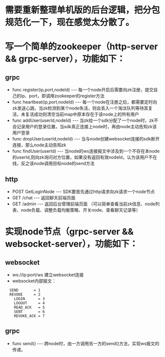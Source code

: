 #	需要重新整理单机版的后台逻辑，把分包规范化一下，现在感觉太分散了。
#	写一个简单的zookeeper（http-server && grpc-server），功能如下：
## grpc
- func register(ip,port,nodeId) --- 每一个node开启后需要向zk注册，提交自己的ip、port，即调用zookeeper的register方法
- func heartbeat(ip,port,nodeId) --- 每一个node在注册之后，都需要定时向zk发送心跳，当zk检测到某个node失活，则会丢入一个淘汰队列等待其复活，未复活成功则清空当前map中原本存在于该node上的所有用户
- func addUser(userId,nodeId) --- 当zk给一个sdk分配了一个node时，zk不会记录用户的登录位置，当sdk真正连接上node时，再由node主动告知zk该用户登录
- func dropUser(userId,nodeId) --- 当与node创建websocket连接的sdk断开连接，那么node主动告知zk
- func findUser(userId) --- 当node的ws连接报文中涉及到一个不存在本node的userId,则向zk询问对方位置，如果没有返回有效nodeId，认为该用户不在线，反之该node调用目标node的send方法
## http 
- POST GetLoginNode --- SDK要首先通过http请求向zk请求一个node节点
- GET /chat	--- 返回聊天前端页面
- GET /admin  --- 返回后台管理前端页面 （可以简单查看当前zk信息、node列表、node负载、调整负载均衡策略、开关node、查看聊天记录等）
#	实现node节点（grpc-server && websocket-server），功能如下：
## websocket
- ws://ip:port/ws 建立websocket连接
-	websocket内部报文：	
```golang
  SEND       = 1
  REVOKE     = 2
	LOGIN      = 3
	LOGOUT     = 4
	READ_ACK   = 5
	SENT       = 6
	REVOKE_ACK = 7
```
## grpc
-	func send() --- 跨node时，由一方调用另一方的send()方法，实现ws报文的传递。
